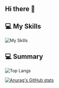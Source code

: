 ## Hi there 👋

<!--
**imaihayato2025/imaihayato2025** is a ✨ _special_ ✨ repository because its `README.md` (this file) appears on your GitHub profile.

Here are some ideas to get you started:

- 🔭 I’m currently working on ...
- 🌱 I’m currently learning ...
- 👯 I’m looking to collaborate on ...
- 🤔 I’m looking for help with ...
- 💬 Ask me about ...
- 📫 How to reach me: ...
- 😄 Pronouns: ...
- ⚡ Fun fact: ...
-->

## 💻️ My Skills

![My Skills](https://skillicons.dev/icons?i=html,css,js,typescript,react,next,tailwind,materialui,git,github,wordpress,vscode,figma,illustrator&theme=dark)

## 💻️ Summary


![Top Langs](https://github-readme-stats.vercel.app/api/top-langs?username=imaihayato2025)

[![Anurag's GitHub stats](https://github-readme-stats.vercel.app/api?username=imaihayato2025&show_icons=true&theme=tokyonight)](https://github.com/anuraghazra/github-readme-stats)
